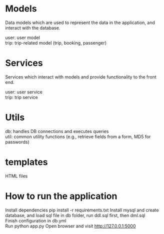 # Models
Data models which are used to represent the data in the application, and interact with the database.

user: user model  
trip: trip-related model (trip, booking, passenger)

# Services
Services which interact with models and provide functionality to the front end.

user: user service  
trip: trip service

# Utils
db: handles DB connections and executes queries  
util: common utility functions (e.g., retrieve fields from a form, MD5 for passwords)

# templates
HTML files



# How to run the application  
  
  Install dependencies pip install -r requirements.txt 
  Install mysql and create database, and load sql file in db folder, run ddl.sql first, then dml.sql  
  Finish configuration in db.yml  
  Run python app.py 
  Open browser and visit http://127.0.0.1:5000
 
 
